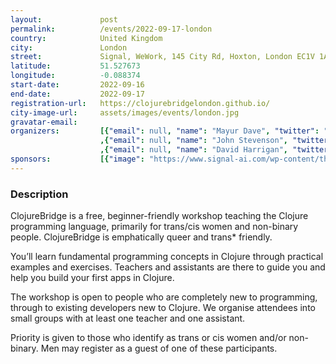 ```yaml
---
layout:             post
permalink:          /events/2022-09-17-london
country:            United Kingdom
city:               London
street:             Signal, WeWork, 145 City Rd, Hoxton, London EC1V 1AW
latitude:           51.527673
longitude:          -0.088374
start-date:         2022-09-16
end-date:           2022-09-17
registration-url:   https://clojurebridgelondon.github.io/
city-image-url:     assets/images/events/london.jpg
gravatar-email:
organizers:         [{"email": null, "name": "Mayur Dave", "twitter": "mdave16", "github": "mdave16"}
                    ,{"email": null, "name": "John Stevenson", "twitter": "jr0cket", "github": "jr0cket"}
                    ,{"email": null, "name": "David Harrigan", "twitter": "ldnclj", "github": "dharrigan"}]
sponsors:           [{"image": "https://www.signal-ai.com/wp-content/themes/signal/assets/img/logo.svg", "name": "Signal", "url": "https://www.signal-ai.com/"}]
---
```


### Description

ClojureBridge is a free, beginner-friendly workshop teaching the Clojure programming language, primarily for trans/cis women and non-binary people. ClojureBridge is emphatically queer and trans\* friendly.

You’ll learn fundamental programming concepts in Clojure through practical examples and exercises. Teachers and assistants are there to guide you and help you build your first apps in Clojure.

The workshop is open to people who are completely new to programming, through to existing developers new to Clojure. We organise attendees into small groups with at least one teacher and one assistant.

Priority is given to those who identify as trans or cis women and/or non-binary. Men may register as a guest of one of these participants.
